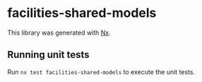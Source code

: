 # facilities-shared-models

This library was generated with [Nx](https://nx.dev).

## Running unit tests

Run `nx test facilities-shared-models` to execute the unit tests.
